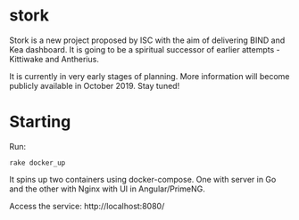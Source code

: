 # stork

Stork is a new project proposed by ISC with the aim of delivering BIND and Kea dashboard.
It is going to be a spiritual successor of earlier attempts - Kittiwake and Antherius.

It is currently in very early stages of planning. More information will become publicly
available in October 2019. Stay tuned!

# Starting

Run:

```console
rake docker_up
```

It spins up two containers using docker-compose. One with server in Go and the other
with Nginx with UI in Angular/PrimeNG.

Access the service: http://localhost:8080/
